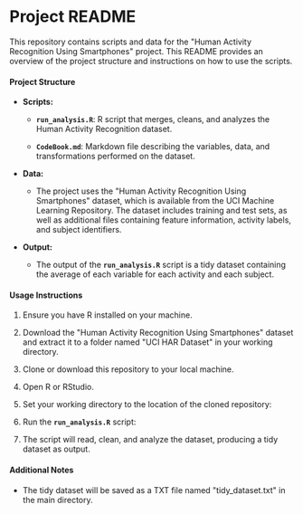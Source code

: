 # Project README

This repository contains scripts and data for the "Human Activity Recognition Using Smartphones" project. This README provides an overview of the project structure and instructions on how to use the scripts.

#### Project Structure

-   **Scripts:**

    -   **`run_analysis.R`**: R script that merges, cleans, and analyzes the Human Activity Recognition dataset.

    -   **`CodeBook.md`**: Markdown file describing the variables, data, and transformations performed on the dataset.

-   **Data:**

    -   The project uses the "Human Activity Recognition Using Smartphones" dataset, which is available from the UCI Machine Learning Repository. The dataset includes training and test sets, as well as additional files containing feature information, activity labels, and subject identifiers.

-   **Output:**

    -   The output of the **`run_analysis.R`** script is a tidy dataset containing the average of each variable for each activity and each subject.

#### Usage Instructions

1.  Ensure you have R installed on your machine.

2.  Download the "Human Activity Recognition Using Smartphones" dataset and extract it to a folder named "UCI HAR Dataset" in your working directory.

3.  Clone or download this repository to your local machine.

4.  Open R or RStudio.

5.  Set your working directory to the location of the cloned repository:

6.  Run the **`run_analysis.R`** script:

7.  The script will read, clean, and analyze the dataset, producing a tidy dataset as output.

#### Additional Notes

-   The tidy dataset will be saved as a TXT file named "tidy_dataset.txt" in the main directory.
